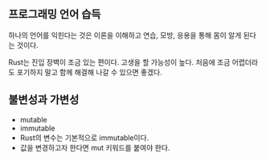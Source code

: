 ## 프로그래밍 언어 습득

하나의 언어를 익힌다는 것은 이론을 이해하고 연습, 모방, 응용을 통해 몸이 알게 된다는 것이다.

Rust는 진입 장벽이 조금 있는 편이다. 고생을 할 가능성이 높다. 처음에 조금 어렵더라도 포기하지 말고 함께 해결해 나갈 수 있으면 좋겠다.

## 불변성과 가변성

* mutable
* immutable
* Rust의 변수는 기본적으로 immutable이다.
* 값을 변경하고자 한다면 mut 키워드를 붙여야 한다.